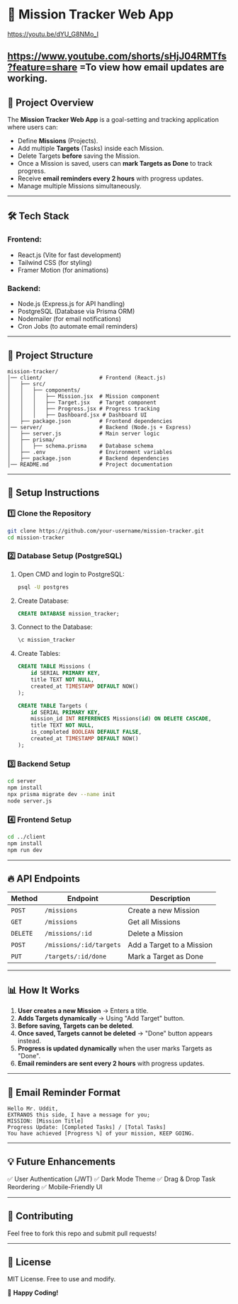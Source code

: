 # 🚀 Mission Tracker Web App
https://youtu.be/dYU_G8NMo_I
## https://www.youtube.com/shorts/sHjJ04RMTfs?feature=share =To view how email updates are working.

## 📌 Project Overview
The **Mission Tracker Web App** is a goal-setting and tracking application where users can:
- Define **Missions** (Projects).
- Add multiple **Targets** (Tasks) inside each Mission.
- Delete Targets **before** saving the Mission.
- Once a Mission is saved, users can **mark Targets as Done** to track progress.
- Receive **email reminders every 2 hours** with progress updates.
- Manage multiple Missions simultaneously.

---

## 🛠 Tech Stack
### **Frontend:**
- React.js (Vite for fast development)
- Tailwind CSS (for styling)
- Framer Motion (for animations)

### **Backend:**
- Node.js (Express.js for API handling)
- PostgreSQL (Database via Prisma ORM)
- Nodemailer (for email notifications)
- Cron Jobs (to automate email reminders)

---

## 📂 Project Structure
```
mission-tracker/
│── client/                  # Frontend (React.js)
│   ├── src/
│   │   ├── components/
│   │   │   ├── Mission.jsx  # Mission component
│   │   │   ├── Target.jsx   # Target component
│   │   │   ├── Progress.jsx # Progress tracking
│   │   │   ├── Dashboard.jsx # Dashboard UI
│   ├── package.json         # Frontend dependencies
│── server/                  # Backend (Node.js + Express)
│   ├── server.js            # Main server logic
│   ├── prisma/
│   │   ├── schema.prisma    # Database schema
│   ├── .env                 # Environment variables
│   ├── package.json         # Backend dependencies
│── README.md                # Project documentation
```

---

## 🔧 Setup Instructions

### **1️⃣ Clone the Repository**
```sh
git clone https://github.com/your-username/mission-tracker.git
cd mission-tracker
```

### **2️⃣ Database Setup (PostgreSQL)**
1. Open CMD and login to PostgreSQL:
   ```sh
   psql -U postgres
   ```
2. Create Database:
   ```sql
   CREATE DATABASE mission_tracker;
   ```
3. Connect to the Database:
   ```sh
   \c mission_tracker
   ```
4. Create Tables:
   ```sql
   CREATE TABLE Missions (
       id SERIAL PRIMARY KEY,
       title TEXT NOT NULL,
       created_at TIMESTAMP DEFAULT NOW()
   );
   
   CREATE TABLE Targets (
       id SERIAL PRIMARY KEY,
       mission_id INT REFERENCES Missions(id) ON DELETE CASCADE,
       title TEXT NOT NULL,
       is_completed BOOLEAN DEFAULT FALSE,
       created_at TIMESTAMP DEFAULT NOW()
   );
   ```

### **3️⃣ Backend Setup**
```sh
cd server
npm install
npx prisma migrate dev --name init
node server.js
```

### **4️⃣ Frontend Setup**
```sh
cd ../client
npm install
npm run dev
```

---

## 🔥 API Endpoints

| Method  | Endpoint | Description |
|---------|---------|-------------|
| `POST`  | `/missions` | Create a new Mission |
| `GET`   | `/missions` | Get all Missions |
| `DELETE`| `/missions/:id` | Delete a Mission |
| `POST`  | `/missions/:id/targets` | Add a Target to a Mission |
| `PUT`   | `/targets/:id/done` | Mark a Target as Done |

---

## 📊 How It Works
1. **User creates a new Mission** → Enters a title.
2. **Adds Targets dynamically** → Using "Add Target" button.
3. **Before saving, Targets can be deleted**.
4. **Once saved, Targets cannot be deleted** → "Done" button appears instead.
5. **Progress is updated dynamically** when the user marks Targets as "Done".
6. **Email reminders are sent every 2 hours** with progress updates.

---

## 📧 Email Reminder Format
```
Hello Mr. Uddit,
EXTRANOS this side, I have a message for you;
MISSION: [Mission Title]
Progress Update: [Completed Tasks] / [Total Tasks]
You have achieved [Progress %] of your mission, KEEP GOING.
```

---

## 💡 Future Enhancements
✅ User Authentication (JWT)
✅ Dark Mode Theme
✅ Drag & Drop Task Reordering
✅ Mobile-Friendly UI

---

## 🤝 Contributing
Feel free to fork this repo and submit pull requests!

---

## 📝 License
MIT License. Free to use and modify.

🚀 **Happy Coding!**

